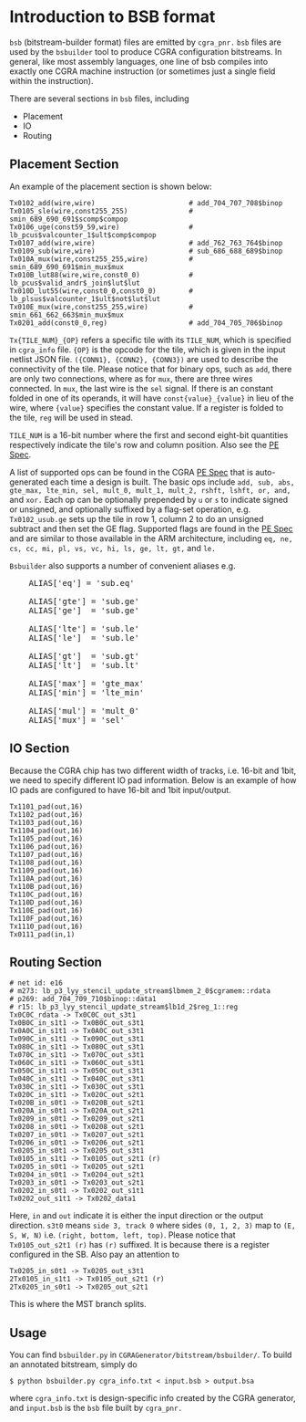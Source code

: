 # Introduction to BSB format

`bsb` (bitstream-builder format) files are emitted by `cgra_pnr.`
`bsb` files are used by the `bsbuilder` tool to produce CGRA
configuration bitstreams.  In general, like most assembly languages,
one line of bsb compiles into exactly one CGRA machine instruction
(or sometimes just a single field within the instruction).

There are several sections in `bsb` files, including

+ Placement
+ IO
+ Routing

## Placement Section
An example of the placement section is shown below:
```
Tx0102_add(wire,wire)                       # add_704_707_708$binop
Tx0105_sle(wire,const255_255)               # smin_689_690_691$scomp$compop
Tx0106_uge(const59_59,wire)                 # lb_pcus$valcounter_1$ult$comp$compop
Tx0107_add(wire,wire)                       # add_762_763_764$binop
Tx0109_sub(wire,wire)                       # sub_686_688_689$binop
Tx010A_mux(wire,const255_255,wire)          # smin_689_690_691$min_mux$mux
Tx010B_lut88(wire,wire,const0_0)            # lb_pcus$valid_andr$_join$lut$lut
Tx010D_lut55(wire,const0_0,const0_0)        # lb_plsus$valcounter_1$ult$not$lut$lut
Tx010E_mux(wire,const255_255,wire)          # smin_661_662_663$min_mux$mux
Tx0201_add(const0_0,reg)                    # add_704_705_706$binop
```

`Tx{TILE_NUM}_{OP}` refers a specific tile with its `TILE_NUM`, which is
specified in `cgra_info` file. 
`{OP}` is the opcode for the tile, which is
given in the input netlist JSON file. `({CONN1}, {CONN2}, {CONN3})` are used
to describe the connectivity of the tile. Please notice that for binary ops,
such as `add`, there are only two connections, where as for `mux`, there are
three wires connected. In `mux`, the last wire is the `sel` signal. If there
is an constant folded in one of its operands, it will have
`const{value}_{value}` in lieu of the wire, where `{value}` specifies the
constant value. If a register is folded to the tile, `reg` will be used in
stead.

`TILE_NUM` is a 16-bit number where the first and second eight-bit
quantities respectively indicate the tile's row and column position.
Also see the 
<a href="https://github.com/StanfordAHA/CGRAGenerator/wiki/PE-Spec#tile_number">
PE Spec</a>.

A list of supported ops can be found in the CGRA 
<a href="https://github.com/StanfordAHA/CGRAGenerator/wiki/PE-Spec#alu_ops">
PE Spec</a>
that is auto-generated each time a design is built.  The basic ops include
`add, sub, abs, gte_max, lte_min, sel, mult_0, mult_1, mult_2, rshft,
lshft, or, and,` and `xor.`
Each op can be optionally prepended by `u` or `s` to indicate signed or unsigned,
and optionally suffixed by a flag-set operation, e.g. `Tx0102_usub.ge`
sets up the tile in row 1, column 2 to do an unsigned subtract and
then set the GE flag.  Supported flags are found in the
<a href="https://github.com/StanfordAHA/CGRAGenerator/wiki/PE-Spec#pe_flags">
PE Spec</a> and are similar to those available in the ARM
architecture,
including `eq, ne, cs, cc, mi, pl, vs, vc, hi, ls, ge, lt, gt,` and `le.`

`Bsbuilder` also supports a number of convenient aliases e.g.

<pre>
    ALIAS['eq'] = 'sub.eq'

    ALIAS['gte'] = 'sub.ge'
    ALIAS['ge']  = 'sub.ge'

    ALIAS['lte'] = 'sub.le'
    ALIAS['le']  = 'sub.le'

    ALIAS['gt']  = 'sub.gt'
    ALIAS['lt']  = 'sub.lt'

    ALIAS['max'] = 'gte_max'
    ALIAS['min'] = 'lte_min'

    ALIAS['mul'] = 'mult_0'
    ALIAS['mux'] = 'sel'
</pre>


## IO Section
Because the CGRA chip has two different width of tracks, i.e. 16-bit and 1bit,
we need to specify different IO pad information. Below is an example of how
IO pads are configured to have 16-bit and 1bit input/output.
```
Tx1101_pad(out,16)
Tx1102_pad(out,16)
Tx1103_pad(out,16)
Tx1104_pad(out,16)
Tx1105_pad(out,16)
Tx1106_pad(out,16)
Tx1107_pad(out,16)
Tx1108_pad(out,16)
Tx1109_pad(out,16)
Tx110A_pad(out,16)
Tx110B_pad(out,16)
Tx110C_pad(out,16)
Tx110D_pad(out,16)
Tx110E_pad(out,16)
Tx110F_pad(out,16)
Tx1110_pad(out,16)
Tx0111_pad(in,1)
```

## Routing Section
```
# net id: e16
# m273: lb_p3_lyy_stencil_update_stream$lbmem_2_0$cgramem::rdata
# p269: add_704_709_710$binop::data1
# r15: lb_p3_lyy_stencil_update_stream$lb1d_2$reg_1::reg
Tx0C0C_rdata -> Tx0C0C_out_s3t1
Tx0B0C_in_s1t1 -> Tx0B0C_out_s3t1
Tx0A0C_in_s1t1 -> Tx0A0C_out_s3t1
Tx090C_in_s1t1 -> Tx090C_out_s3t1
Tx080C_in_s1t1 -> Tx080C_out_s3t1
Tx070C_in_s1t1 -> Tx070C_out_s3t1
Tx060C_in_s1t1 -> Tx060C_out_s3t1
Tx050C_in_s1t1 -> Tx050C_out_s3t1
Tx040C_in_s1t1 -> Tx040C_out_s3t1
Tx030C_in_s1t1 -> Tx030C_out_s3t1
Tx020C_in_s1t1 -> Tx020C_out_s2t1
Tx020B_in_s0t1 -> Tx020B_out_s2t1
Tx020A_in_s0t1 -> Tx020A_out_s2t1
Tx0209_in_s0t1 -> Tx0209_out_s2t1
Tx0208_in_s0t1 -> Tx0208_out_s2t1
Tx0207_in_s0t1 -> Tx0207_out_s2t1
Tx0206_in_s0t1 -> Tx0206_out_s2t1
Tx0205_in_s0t1 -> Tx0205_out_s3t1
Tx0105_in_s1t1 -> Tx0105_out_s2t1 (r)
Tx0205_in_s0t1 -> Tx0205_out_s2t1
Tx0204_in_s0t1 -> Tx0204_out_s2t1
Tx0203_in_s0t1 -> Tx0203_out_s2t1
Tx0202_in_s0t1 -> Tx0202_out_s1t1
Tx0202_out_s1t1 -> Tx0202_data1
```
Here, `in` and `out` indicate it is either the input direction or the output
direction. ``s3t0`` means ``side 3, track 0`` where sides `(0, 1, 2, 3)`
map to `(E, S, W, N)` i.e. `(right, bottom, left, top)`. Please notice that
`Tx0105_out_s2t1 (r)` has `(r)` suffixed. It is because there is a register
configured in the SB. Also pay an attention to
```
Tx0205_in_s0t1 -> Tx0205_out_s3t1
2Tx0105_in_s1t1 -> Tx0105_out_s2t1 (r)
2Tx0205_in_s0t1 -> Tx0205_out_s2t1
```
This is where the MST branch splits.

## Usage
You can find `bsbuilder.py` in `CGRAGenerator/bitstream/bsbuilder/`. To build
an annotated bitstream, simply do
```
$ python bsbuilder.py cgra_info.txt < input.bsb > output.bsa
```
where `cgra_info.txt` is design-specific info created by the
CGRA generator, and `input.bsb` is the `bsb` file built by `cgra_pnr.`
